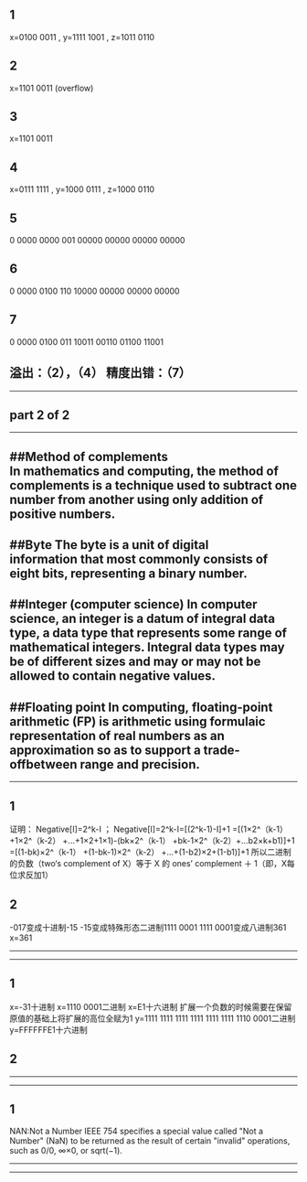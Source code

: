 1
-
x=0100 0011 , y=1111 1001 , z=1011 0110

2
-
x=1101 0011 (overflow)

3
-
x=1101 0011

4
-
x=0111 1111  ,  y=1000 0111 , z=1000 0110

5
-
0   0000 0000   001 00000 00000 00000 00000

6
-
0   0000 0100   110 10000 00000  00000 00000

7
-
0   0000 0100   011 10011 00110 01100 11001


溢出：（2），（4）
精度出错：（7）
------------
-----
part 2 of 2
-

------
##Method of complements
In mathematics and computing, the method of complements is a technique used to subtract one number from another using only addition of positive numbers.
-----------
##Byte
The byte is a unit of digital information that most commonly consists of eight bits, representing a binary number.
-----------------
##Integer (computer science)
In computer science, an integer is a datum of integral data type, a data type that represents some range of mathematical integers. Integral data types may be of different sizes and may or may not be allowed to contain negative values. 
----------
##Floating point
In computing, floating-point arithmetic (FP) is arithmetic using formulaic representation of real numbers as an approximation so as to support a trade-offbetween range and precision.
--------------
-------------
1
-
证明：
Negative[I]=2^k-I ；
Negative[I]=2^k-I=[(2^k-1)-I]+1
=[(1×2^（k-1）  +1×2^（k-2）   +...+1×2+1×1)-(bk×2^（k-1）  +bk-1×2^（k-2）+...b2×k+b1)]+1
=[(1-bk)×2^（k-1）   +(1-bk-1)×2^（k-2）   +...+(1-b2)×2+(1-b1)]+1
所以二进制的负数（two‘s complement of X）等于 X 的 ones’ complement ＋ 1（即，X每位求反加1）

2
-
-017变成十进制-15
-15变成特殊形态二进制1111 0001
1111 0001变成八进制361
x=361

--------
------
1
-
x=-31十进制
x=1110 0001二进制
x=E1十六进制
扩展一个负数的时候需要在保留原值的基础上将扩展的高位全赋为1
y=1111 1111 1111 1111 1111 1111 1110 0001二进制
y=FFFFFFE1十六进制

2
-


----------
---------
1
-
NAN:Not a Number
IEEE 754 specifies a special value called "Not a Number" (NaN) to be returned as the result of certain "invalid" operations, such as 0/0, ∞×0, or sqrt(−1).

---------
--------





